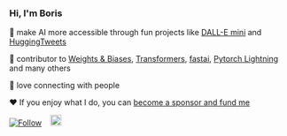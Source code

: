 ### Hi, I'm Boris

🎨 make AI more accessible through fun projects like [DALL-E mini](https://github.com/borisdayma/dalle-mini) and [HuggingTweets](https://github.com/borisdayma/huggingtweets)

🙏 contributor to [Weights & Biases](https://docs.wandb.com/), [Transformers](https://github.com/huggingface/transformers), [fastai](https://github.com/fastai/fastai), [Pytorch Lightning](https://github.com/PyTorchLightning/pytorch-lightning) and many others

💬 love connecting with people

❤️ If you enjoy what I do, you can [become a sponsor and fund me](https://github.com/sponsors/borisdayma)

[![Follow](https://img.shields.io/twitter/follow/borisdayma?style=social)](https://twitter.com/intent/follow?screen_name=borisdayma)    <a href="https://www.linkedin.com/in/borisdayma/"><img src=https://content.linkedin.com/content/dam/me/business/en-us/amp/brand-site/v2/bg/LI-Bug.svg.original.svg height="20px"/><a/>
